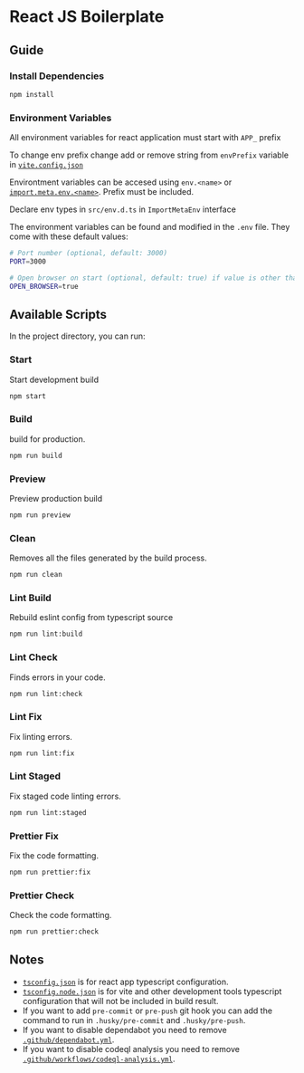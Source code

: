 # React JS Boilerplate

## Guide

### Install Dependencies

```bash
npm install
```

### Environment Variables

All environment variables for react application must start with `APP_` prefix

To change env prefix change add or remove string from `envPrefix` variable in [`vite.config.json`](./vite.config.ts)

Environtment variables can be accesed using `env.<name>` or [`import.meta.env.<name>`](https://vitejs.dev/guide/env-and-mode.html). Prefix must be included.

Declare env types in `src/env.d.ts` in `ImportMetaEnv` interface

The environment variables can be found and modified in the `.env` file. They come with these default values:

```bash
# Port number (optional, default: 3000)
PORT=3000

# Open browser on start (optional, default: true) if value is other than "true" it will be read as false
OPEN_BROWSER=true
```

## Available Scripts

In the project directory, you can run:

### Start

Start development build

```bash
npm start
```

### Build

build for production.

```bash
npm run build
```

### Preview

Preview production build

```bash
npm run preview
```

### Clean

Removes all the files generated by the build process.

```bash
npm run clean
```

### Lint Build

Rebuild eslint config from typescript source

```bash
npm run lint:build
```

### Lint Check

Finds errors in your code.

```bash
npm run lint:check
```

### Lint Fix

Fix linting errors.

```bash
npm run lint:fix
```

### Lint Staged

Fix staged code linting errors.

```bash
npm run lint:staged
```

### Prettier Fix

Fix the code formatting.

```bash
npm run prettier:fix
```

### Prettier Check

Check the code formatting.

```bash
npm run prettier:check
```

## Notes

-   [`tsconfig.json`](./tsconfig.json) is for react app typescript configuration.
-   [`tsconfig.node.json`](./tsconfig.node.json) is for vite and other development tools typescript configuration that will not be included in build result.
-   If you want to add `pre-commit` or `pre-push` git hook you can add the command to run in `.husky/pre-commit` and `.husky/pre-push`.
-   If you want to disable dependabot you need to remove [`.github/dependabot.yml`](./.github/dependabot.yml).
-   If you want to disable codeql analysis you need to remove [`.github/workflows/codeql-analysis.yml`](./.github/workflows/codeql-analysis.yml).
